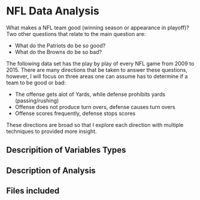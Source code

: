 # NFL Data Analysis

What makes a NFL team good (winning season or appearance in playoff)?
Two other questions that relate to the main question are:
  * What do the Patriots do be so good?
  * What do the Browns do be so bad?
  
The following data set has the play by play of every NFL game from 2009 to 2015. There are many directions that be taken to answer these 
questions, however, I will focus on three areas one can assume has to determine if a team to be good or bad: 
  * The offense gets alot of Yards, while defense prohibits yards (passing/rushing)
  * Offense does not produce turn overs, defense causes turn overs
  * Offense scores frequently, defense stops scores
  
These directions are broad so that I explore each direction with multiple techniques to provided more insight.


## Descripition of Variables Types


## Description of Analysis


## Files included
